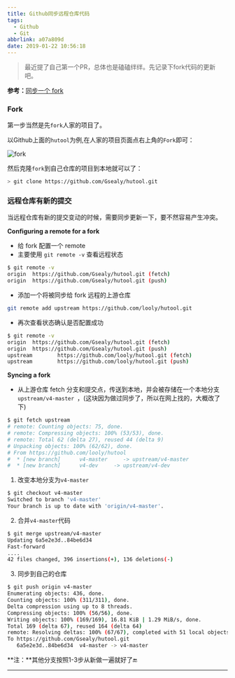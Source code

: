 ```yaml
---
title: Github同步远程仓库代码
tags:
  - Github
  - Git
abbrlink: a07a809d
date: 2019-01-22 10:56:18
---
```


> 最近提了自己第一个PR，总体也是磕磕绊绊。先记录下fork代码的更新吧。

**参考：**[同步一个 fork](https://gaohaoyang.github.io/2015/04/12/Syncing-a-fork/)

### Fork

第一步当然是先`fork`人家的项目了。

以Github上面的`hutool`为例,在人家的项目页面点右上角的`Fork`即可：

![fork](https://gsealy-1257917518.cos.ap-beijing.myqcloud.com/gsealy.github.io/github/fork.png)

然后克隆`fork`到自己仓库的项目到本地就可以了：

```bash
> git clone https://github.com/Gsealy/hutool.git
```

### 远程仓库有新的提交

当远程仓库有新的提交变动的时候，需要同步更新一下，要不然容易产生冲突。

**Configuring a remote for a fork**

- 给 fork 配置一个 remote
- 主要使用 `git remote -v` 查看远程状态

```bash
$ git remote -v
origin  https://github.com/Gsealy/hutool.git (fetch)
origin  https://github.com/Gsealy/hutool.git (push)
```

- 添加一个将被同步给 fork 远程的上游仓库

```bash
git remote add upstream https://github.com/looly/hutool.git
```

- 再次查看状态确认是否配置成功

```bash
$ git remote -v
origin  https://github.com/Gsealy/hutool.git (fetch)
origin  https://github.com/Gsealy/hutool.git (push)
upstream        https://github.com/looly/hutool.git (fetch)
upstream        https://github.com/looly/hutool.git (push)
```

**Syncing a fork**

- 从上游仓库 fetch 分支和提交点，传送到本地，并会被存储在一个本地分支 `upstream/v4-master `，(这块因为做过同步了，所以在网上找的，大概改了下)

```bash
$ git fetch upstream
# remote: Counting objects: 75, done.
# remote: Compressing objects: 100% (53/53), done.
# remote: Total 62 (delta 27), reused 44 (delta 9)
# Unpacking objects: 100% (62/62), done.
# From https://github.com/looly/hutool
#  * [new branch]      v4-master     -> upstream/v4-master
#  * [new branch]      v4-dev     -> upstream/v4-dev
```

1. 改变本地分支为`v4-master`

```bash
$ git checkout v4-master
Switched to branch 'v4-master'
Your branch is up to date with 'origin/v4-master'.
```

2. 合并`v4-master`代码

```bash
$ git merge upstream/v4-master
Updating 6a5e2e3d..84be6d34
Fast-forward
....
42 files changed, 396 insertions(+), 136 deletions(-)
```

3. 同步到自己的仓库

```bash
$ git push origin v4-master
Enumerating objects: 436, done.
Counting objects: 100% (311/311), done.
Delta compression using up to 8 threads.
Compressing objects: 100% (56/56), done.
Writing objects: 100% (169/169), 16.81 KiB | 1.29 MiB/s, done.
Total 169 (delta 67), reused 164 (delta 64)
remote: Resolving deltas: 100% (67/67), completed with 51 local objects.
To https://github.com/Gsealy/hutool.git
   6a5e2e3d..84be6d34  v4-master -> v4-master
```

**注：**其他分支按照1-3步从新做一遍就好了🔚

------


